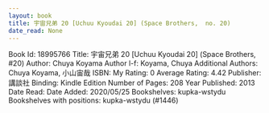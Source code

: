 ```yaml
---
layout: book
title: 宇宙兄弟 20 [Uchuu Kyoudai 20] (Space Brothers,  no. 20)
date_read: None
---
```


Book Id: 18995766
Title: 宇宙兄弟 20 [Uchuu Kyoudai 20] (Space Brothers, #20)
Author: Chuya Koyama
Author l-f: Koyama, Chuya
Additional Authors: Chuya Koyama, 小山宙哉
ISBN: 
My Rating: 0
Average Rating: 4.42
Publisher: 講談社
Binding: Kindle Edition
Number of Pages: 208
Year Published: 2013
Date Read: 
Date Added: 2020/05/25
Bookshelves: kupka-wstydu
Bookshelves with positions: kupka-wstydu (#1446)

